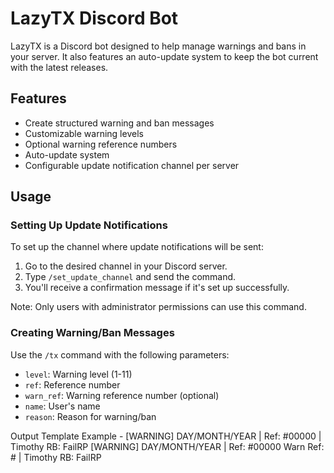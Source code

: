 # LazyTX Discord Bot

LazyTX is a Discord bot designed to help manage warnings and bans in your server. It also features an auto-update system to keep the bot current with the latest releases.

## Features

- Create structured warning and ban messages
- Customizable warning levels
- Optional warning reference numbers
- Auto-update system
- Configurable update notification channel per server

## Usage

### Setting Up Update Notifications

To set up the channel where update notifications will be sent:

1. Go to the desired channel in your Discord server.
2. Type `/set_update_channel` and send the command.
3. You'll receive a confirmation message if it's set up successfully.

Note: Only users with administrator permissions can use this command.

### Creating Warning/Ban Messages

Use the `/tx` command with the following parameters:

- `level`: Warning level (1-11)
- `ref`: Reference number
- `warn_ref`: Warning reference number (optional)
- `name`: User's name
- `reason`: Reason for warning/ban

Output Template Example - [WARNING] DAY/MONTH/YEAR | Ref: #00000  | Timothy RB: FailRP
                          [WARNING] DAY/MONTH/YEAR | Ref: #00000 Warn Ref: # | Timothy RB: FailRP
